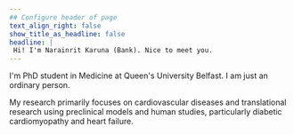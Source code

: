 ```yaml
---
## Configure header of page
text_align_right: false
show_title_as_headline: false
headline: |
 Hi! I'm Narainrit Karuna (Bank). Nice to meet you.
---
```


<!-- this is a subheadline -->
I'm PhD student in Medicine at Queen's University Belfast. I am just an ordinary person.

My research primarily focuses on cardiovascular diseases and translational research using preclinical models and human studies, particularly diabetic cardiomyopathy and heart failure. 

